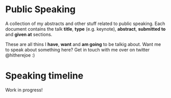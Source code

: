 # Public Speaking
A collection of my abstracts and other stuff related to public speaking. Each document contains the talk **title**, **type** (e.g. keynote), **abstract**, **submitted to** and **given at** sections.

These are all thins I **have**, **want** and **am going** to be talkig about. Want me to speak about something here? Get in touch with me over on twitter @hitherejoe :)

# Speaking timeline

Work in progress!
